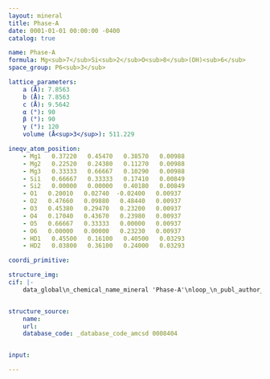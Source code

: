 ```yaml
---
layout: mineral
title: Phase-A
date: 0001-01-01 00:00:00 -0400
catalog: true

name: Phase-A
formula: Mg<sub>7</sub>Si<sub>2</sub>O<sub>8</sub>(OH)<sub>6</sub>
space_group: P6<sub>3</sub>

lattice_parameters:
    a (Å): 7.8563
    b (Å): 7.8563
    c (Å): 9.5642
    α (°): 90
    β (°): 90
    γ (°): 120
    volume (Å<sup>3</sup>): 511.229

ineqv_atom_position: 
    - Mg1   0.37220   0.45470   0.38570   0.00988
    - Mg2   0.22520   0.24380   0.11270   0.00988
    - Mg3   0.33333   0.66667   0.10290   0.00988
    - Si1   0.66667   0.33333   0.17410   0.00849
    - Si2   0.00000   0.00000   0.40180   0.00849
    - O1   0.20010   0.02740  -0.02400   0.00937
    - O2   0.47660   0.09880   0.48440   0.00937
    - O3   0.45380   0.29470   0.23200   0.00937
    - O4   0.17040   0.43670   0.23980   0.00937
    - O5   0.66667   0.33333   0.00000   0.00937
    - O6   0.00000   0.00000   0.23230   0.00937
    - HD1   0.45500   0.16100   0.40500   0.03293
    - HD2   0.03800   0.36100   0.24000   0.03293

coordi_primitive: 

structure_img: 
cif: |-
    data_global\n_chemical_name_mineral 'Phase-A'\nloop_\n_publ_author_name\n'Kagi H'\n'Parise J B'\n'Cho H'\n'Rossman G R'\n'Loveday J S'\n_journal_name_full 'Physics and Chemistry of Minerals'\n_journal_volume 27 \n_journal_year 2000\n_journal_page_first 225\n_journal_page_last 233\n_publ_section_title\n;\n Hydrogen bonding interactions in phase A [Mg7Si2O8(OH)6]\n at ambient and high pressure\n Sample- P = 0 GPa\n;\n_database_code_amcsd 0008404\n_chemical_formula_sum 'Mg7 Si2 O14 H6'\n_cell_length_a 7.8563\n_cell_length_b 7.8563\n_cell_length_c 9.5642\n_cell_angle_alpha 90\n_cell_angle_beta 90\n_cell_angle_gamma 120\n_cell_volume 511.229\n_exptl_crystal_density_diffrn      2.965\n_symmetry_space_group_name_H-M 'P 63'\nloop_\n_space_group_symop_operation_xyz\n  'x,y,z'\n  'x-y,x,1/2+z'\n  '-y,x-y,z'\n  '-x,-y,1/2+z'\n  '-x+y,-x,z'\n  'y,-x+y,1/2+z'\nloop_\n_atom_site_label\n_atom_site_fract_x\n_atom_site_fract_y\n_atom_site_fract_z\n_atom_site_U_iso_or_equiv\nMg1   0.37220   0.45470   0.38570   0.00988\nMg2   0.22520   0.24380   0.11270   0.00988\nMg3   0.33333   0.66667   0.10290   0.00988\nSi1   0.66667   0.33333   0.17410   0.00849\nSi2   0.00000   0.00000   0.40180   0.00849\nO1   0.20010   0.02740  -0.02400   0.00937\nO2   0.47660   0.09880   0.48440   0.00937\nO3   0.45380   0.29470   0.23200   0.00937\nO4   0.17040   0.43670   0.23980   0.00937\nO5   0.66667   0.33333   0.00000   0.00937\nO6   0.00000   0.00000   0.23230   0.00937\nHD1   0.45500   0.16100   0.40500   0.03293\nHD2   0.03800   0.36100   0.24000   0.03293\n\n


structure_source: 
    name:
    url:
    database_code: _database_code_amcsd 0008404


input:

---
```

